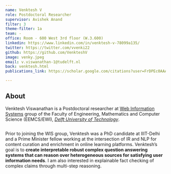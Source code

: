 ```yaml
---
name: Venktesh V
role: Postdoctoral Researcher
supervisor: Avishek Anand
filter: 3
theme-filter: 1a
team: -
office: Room - 600 West 3rd floor (W.3.600)
linkedin: https://www.linkedin.com/in/venktesh-v-78099a135/
twitter: https://twitter.com/vvenki22
github: https://github.com/VenkteshV
image: venky.jpeg
email: v.viswanathan-1@tudelft.nl
back: venktesh.html
publications_link: https://scholar.google.com/citations?user=FrDPEc0AAAAJ&hl=en&authuser=2

---
```

## About

Venktesh Viswanathan is a Postdoctoral researcher at [Web Information Systems](http://wis.ewi.tudelft.nl/) group of the Faculty of Engineering, Mathematics and Computer Science (EEMCS/EWI), [*Delft University of Technology*](https://www.tudelft.nl/en/).




![]()

Prior to joining the WIS group, Venktesh was a PhD candidate at IIIT-Delhi  and a Prime Minister fellow working at the intersection of IR and NLP for content curation and enrichment in online learning platforms.
Venktesh’s goal is to **create interpretable robust complex question answering systems that can reason over heterogeneous sources for satisfying user information needs**. I am also interested in explainable fact checking of complex claims through multi-step reasoning.




